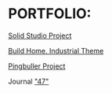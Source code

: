 # PORTFOLIO:

<a href="https://rodergstep.github.io/PR_Solid">Solid Studio Project</a>

<a href="https://rodergstep.github.io/PORTFOLIO/.">Build Home. Industrial Theme</a>

<a href="https://rodergstep.github.io/homework_9">Pingbuller Project</a>

Journal <a href="https://drive.google.com/open?id=0B6EBT5fmZFW2TnpTNHVuZWhtN0k">"47"</a>
